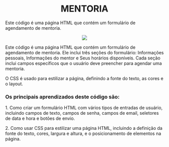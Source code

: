 <h1 align="center"> MENTORIA </h1>

<p> Este código é uma página HTML que contém um formulário de agendamento de mentoria. </p>

<p align="center"> 
<img src="https://user-images.githubusercontent.com/113460644/234937857-8f152796-1639-4d63-a0fd-c83d5402e1a0.png">
</p>

<p>Este código é uma página HTML que contém um formulário de agendamento de mentoria. 
Ele inclui três seções do formulário: Informações pessoais, Informações do mentor e Seus horários disponíveis. 
Cada seção inclui campos específicos que o usuário deve preencher para agendar uma mentoria.</p>

<p>O CSS é usado para estilizar a página, definindo a fonte do texto, as cores e o layout.</p>

### Os principais aprendizados deste código são:

<p>1. Como criar um formulário HTML com vários tipos de entradas de usuário, incluindo campos de texto, campos de senha, campos de email, seletores de data e hora e botões de envio.</p>
<p>2. Como usar CSS para estilizar uma página HTML, incluindo a definição da fonte do texto, cores, largura e altura, e o posicionamento de elementos na página.</p>



